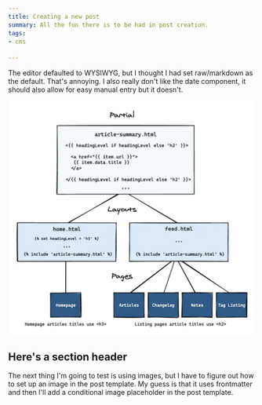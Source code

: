 ```yaml
---
title: Creating a new post
summary: All the fun there is to be had in post creation.
tags:
- cms

---
```

The editor defaulted to WYSIWYG, but I thought I had set raw/markdown as the default. That's annoying. I also really don't like the date component, it should also allow for easy manual entry but it doesn't.

![A diagram showing how something works.](/uploads/diagram.png)

## Here's a section header

The next thing I'm going to test is using images, but I have to figure out how to set up an image in the post template. My guess is that it uses frontmatter and then I'll add a conditional image placeholder in the post template.